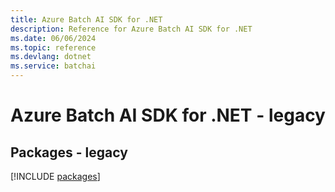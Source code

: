 ```yaml
---
title: Azure Batch AI SDK for .NET
description: Reference for Azure Batch AI SDK for .NET
ms.date: 06/06/2024
ms.topic: reference
ms.devlang: dotnet
ms.service: batchai
---
```

# Azure Batch AI SDK for .NET - legacy
## Packages - legacy
[!INCLUDE [packages](batch-ai-index.md)]